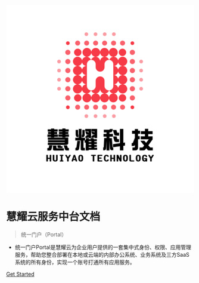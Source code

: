 ![logo](_images/logo.png ':size=256x256')

# 慧耀云服务中台文档

> 统一门户（Portal）

* 统一门户Portal是慧耀云为企业用户提供的一套集中式身份、权限、应用管理服务，帮助您整合部署在本地或云端的内部办公系统、业务系统及三方SaaS系统的所有身份，实现一个账号打通所有应用服务。

[Get Started](产品简介/什么是Portal.md)